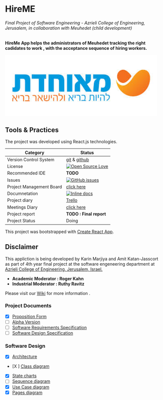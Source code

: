 # HireME 
###### Final Project of Software Engineering - Azrieli College of Engineering, Jerusalem, in collaboration with Meuhedet (child development)
**HireMe App helps the administrators of Meuhedet tracking the right cadidates to work , with the acceptance sequence of hiring workers.**

<img src="https://github.com/amitJas/HireME/blob/master/pics/logo.jpg" width="500" height="200"/>


## Tools & Practices
The project was developed using React.js technologies.

Category | 	Status |
--- | --- |
Version Control System |	[git](https://git-scm.com/) & [github](https://github.com/)
License	|[![Open Source Love](https://badges.frapsoft.com/os/mit/mit.svg?v=102)](https://github.com/amitJas/HireME/blob/master/LICENSE)
Recommended IDE	| **TODO**
| Issues | [![GitHub issues](https://img.shields.io/github/issues/Oterem/moleAgnose.svg?style=flat)](https://github.com/amitJas/HireME/issues) |
| Project Management Board| [click here](https://github.com/amitJas/HireME/projects) |
| Documnetation | [![Inline docs](http://inch-ci.org/github/Oterem/moleAgnose.svg?branch=master)](https://github.com/Oterem/moleAgnose/tree/master/Material/docs) |
| Project diary | [Trello](https://trello.com/b/uvvtmgp8/final-project-hireme-app) |
| Meetings Diary | [click here](https://github.com/amitJas/HireME/wiki/Meetings) |
|Project report |	**TODO : Final report**
|Project Status | Doing


This project was bootstrapped with [Create React App](https://github.com/facebook/create-react-app/blob/master/packages/react-scripts/template/README.md).
## Disclaimer
This appliction is being developed by Karin Marjiya and Amit Katan-Jasscort as part of 4th year final project at the software engeneering department at [Azrieli College of Engineering, Jerusalem, Israel.](http://english.jce.ac.il/)

- **Academic Moderator : Roger Kahn**  
- **Industrial Moderator : Ruthy Ravitz**


Please visit our [Wiki](https://github.com/amitJas/HireME/wiki) for more information .


### Project Documents
- [X] [Proposition Form]()<br/>
- [ ] [Alpha Version]()<br/>
- [ ] [Software Requirements Specification]()<br/>
- [ ] [Software Design Specification]()

### Software Design
- [X] [Architecture](https://github.com/amitJas/HireME/wiki/ERD-Architecture-Diagram)<br/>
- [X ] [Class diagram](https://github.com/amitJas/HireME/wiki/UML-Diagram)<br/>
- [X] [State charts](https://github.com/amitJas/HireME/wiki/State-Chart-Diagram)<br/>
- [ ] [Sequence diagram]()<br/>
- [X] [Use Case diagram](https://github.com/amitJas/HireME/wiki/Use-Case-Diagram)<br/>
- [X] [Pages diagram](https://github.com/amitJas/HireME/wiki/Pages-diagram)<br/>
